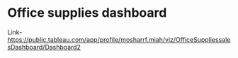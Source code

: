 # Office supplies dashboard

Link-https://public.tableau.com/app/profile/mosharrf.miah/viz/OfficeSuppliessalesDashboard/Dashboard2
